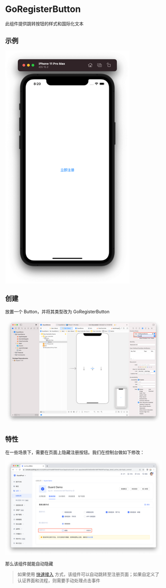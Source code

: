 # GoRegisterButton

<LastUpdated/>

此组件提供跳转按钮的样式和国际化文本

## 示例

<img src="./../images/goregister2.png" alt="drawing" width="400"/>

## 创建

放置一个 Button，并将其类型改为 GoRegisterButton

![](./../images/goregister1.png)

## 特性

在一些场景下，需要在页面上隐藏注册按钮。我们在控制台做如下修改：

![](./../images/goregister3.png)

那么该组件就能自动隐藏

> 如果使用 [快速接入](/reference-new/mobile/sdk-for-ios/quick.html) 方式，该组件可以自动跳转至注册页面；如果自定义了认证界面和流程，则需要手动处理点击事件
